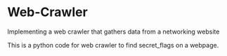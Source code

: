 # Web-Crawler
Implementing a web crawler that gathers data from a networking website

This is a python code for web crawler to find secret_flags on a webpage. 

